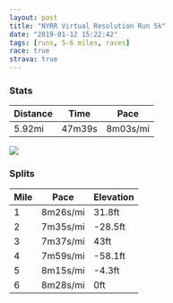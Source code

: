 ```yaml
---
layout: post
title: "NYRR Virtual Resolution Run 5k"
date: "2019-01-12 15:22:42"
tags: [runs, 5-6 miles, races]
race: true
strava: true
---
```


### Stats

| Distance | Time | Pace |
|----------|------|------|
|5.92mi|47m39s|8m03s/mi|

<img src='https://maps.googleapis.com/maps/api/staticmap?maptype=roadmap&path=enc:e}ywF~mnbMcNaMyH~@wGcJ_RuF}OoN}@}DX}FaCiFcZwRiKa@eF|A{OsMwK^xClMaCfJjEvL~JfFhEjGnGdA~CxJpDtDlEbAbIoAvKvLdIp@|RhYvPzAjBxFhOrHbNdQfBR~DuEfC_JqAaEoLmI[uC`BsIyA}E|CaGjAaItGtAfFwO`IfB&key=AIzaSyC1MId7bFpkLXNAaYhBSTb8jLyiSqzbDtM&size=800x800&markers=color:yellow|label:S|40.77027,-73.97104&markers=color:green|label:F|40.76458000000001,-73.96634999999999'>

### Splits

| Mile | Pace | Elevation |
|------|------|-----------|
|1|8m26s/mi|31.8ft|
|2|7m35s/mi|-28.5ft|
|3|7m37s/mi|43ft|
|4|7m59s/mi|-58.1ft|
|5|8m15s/mi|-4.3ft|
|6|8m28s/mi|0ft|
